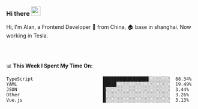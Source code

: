 ### Hi there <img src="https://media.giphy.com/media/hvRJCLFzcasrR4ia7z/giphy.gif" width="25px">

<!-- ![visitors](https://visitor-badge.glitch.me/badge?page_id=dislfyer.dislfyer) -->

Hi, I'm Alan, a Frontend Developer 🚀 from China, 🏠 base in shanghai. Now working in Tesla.

<br/>
<br/>

📊 **This Week I Spent My Time On:**


<!--START_SECTION:waka-->

```text
TypeScript                          █████████████████░░░░░░░░  68.34%
YAML                                █████░░░░░░░░░░░░░░░░░░░░  19.49%
JSON                                █░░░░░░░░░░░░░░░░░░░░░░░░  3.44%
Other                               █░░░░░░░░░░░░░░░░░░░░░░░░  3.26%
Vue.js                              █░░░░░░░░░░░░░░░░░░░░░░░░  3.13%
```

<!--END_SECTION:waka-->

<!--
**About Me:**
 -->
